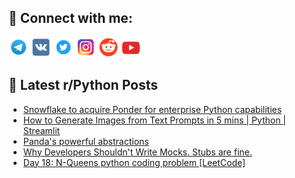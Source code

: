 ## 🔎 Connect with me:
[<img src="https://github.com/bullbesh/bullbesh/blob/main/images/Telegram.png" width="32" height="32" />](https://t.me/bullbesh)
[<img src="https://github.com/bullbesh/bullbesh/blob/main/images/VK.png" width="32" height="32" />](https://vk.com/bullbesh)
[<img src="https://github.com/bullbesh/bullbesh/blob/main/images/Twitter.png" width="32" height="32" />](https://twitter.com/bullbesh1)
[<img src="https://github.com/bullbesh/bullbesh/blob/main/images/Instagram.png" width="32" height="32" />](https://www.instagram.com/bullbesh)
[<img src="https://github.com/bullbesh/bullbesh/blob/main/images/Reddit.png" width="32" height="32" />](https://www.reddit.com/user/bullbesh)
[<img src="https://github.com/bullbesh/bullbesh/blob/main/images/YouTube.png" width="32" height="32" />](https://www.youtube.com/channel/UCtfjRs6uzgq5mfm8S06WTcg)

## 📕 Latest r/Python Posts
<!-- BLOG-POST-LIST:START -->
- [Snowflake to acquire Ponder for enterprise Python capabilities](https://www.reddit.com/r/Python/comments/17fdh5q/snowflake_to_acquire_ponder_for_enterprise_python/)
- [How to Generate Images from Text Prompts in 5 mins | Python | Streamlit](https://www.reddit.com/r/Python/comments/17fdbvs/how_to_generate_images_from_text_prompts_in_5/)
- [Panda&#39;s powerful abstractions](https://www.reddit.com/r/Python/comments/17fdad9/pandas_powerful_abstractions/)
- [Why Developers Shouldn&#39;t Write Mocks. Stubs are fine.](https://www.reddit.com/r/Python/comments/17fd9m0/why_developers_shouldnt_write_mocks_stubs_are_fine/)
- [Day 18: N-Queens python coding problem [LeetCode]](https://www.reddit.com/r/Python/comments/17fd3br/day_18_nqueens_python_coding_problem_leetcode/)
<!-- BLOG-POST-LIST:END -->
